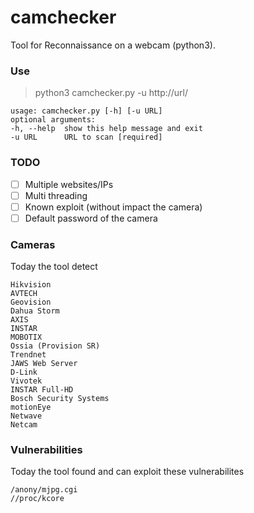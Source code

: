 # camchecker

Tool for Reconnaissance on a webcam (python3).

### Use

>	 python3 camchecker.py -u http://url/   
 
	usage: camchecker.py [-h] [-u URL]   
	optional arguments:  
	-h, --help  show this help message and exit  
	-u URL      URL to scan [required]   

### TODO

- [ ] Multiple websites/IPs
- [ ] Multi threading
- [ ] Known exploit (without impact the camera)
- [ ] Default password of the camera

### Cameras

Today the tool detect

>
	Hikvision  
	AVTECH   
	Geovision   
	Dahua Storm   
	AXIS   
	INSTAR   
	MOBOTIX   
	Ossia (Provision SR)   
	Trendnet  
	JAWS Web Server  
	D-Link   
	Vivotek  
	INSTAR Full-HD  
	Bosch Security Systems  
	motionEye  
	Netwave  
	Netcam  
>

### Vulnerabilities

Today the tool found and can exploit these vulnerabilites

>
	/anony/mjpg.cgi
	//proc/kcore

>
